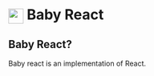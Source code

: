 # <img src="https://github.com/erenworld/react/.github/assets/logo.svg" width="30" height="30" align="center" /> Baby React

## Baby React?

Baby react is an implementation of React.
